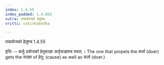 ```yaml
---
index: 1.4.55
index_padded: 1.4.055
sutra: तत्प्रयोजको हेतुश्च
vritti: satishabodha

---
```

 तत्प्रयोजको हेतुश्च 1.4.55 


वृत्तिः -- कर्तुः प्रयोजको हेतुसञ्ज्ञः कर्तृसञ्ज्ञश्च स्यात् । The one that propels the कर्ता (doer) gets the सञ्ज्ञा of हेतु: (cause) as well as कर्ता (doer.) 